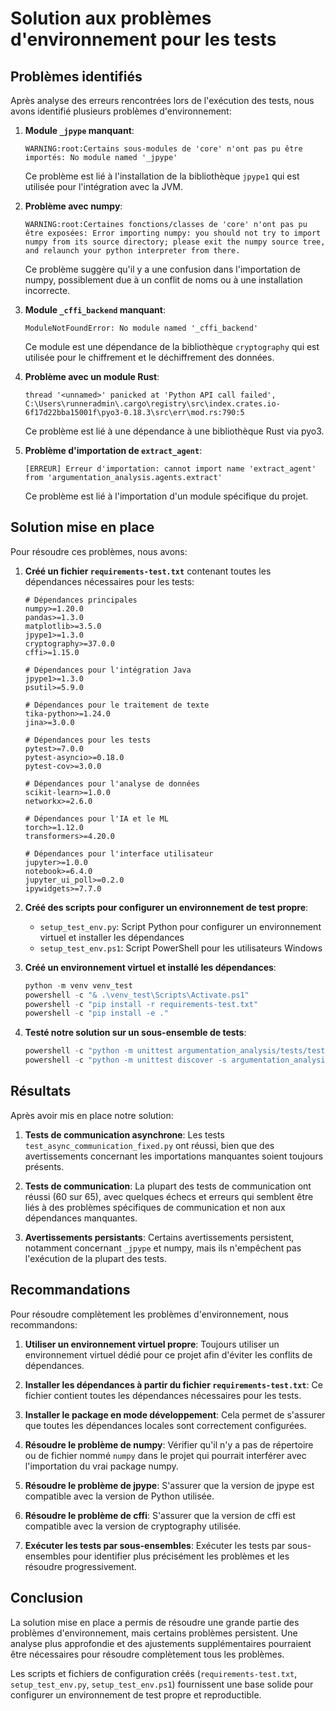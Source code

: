 # Solution aux problèmes d'environnement pour les tests

## Problèmes identifiés

Après analyse des erreurs rencontrées lors de l'exécution des tests, nous avons identifié plusieurs problèmes d'environnement:

1. **Module `_jpype` manquant**:
   ```
   WARNING:root:Certains sous-modules de 'core' n'ont pas pu être importés: No module named '_jpype'
   ```
   Ce problème est lié à l'installation de la bibliothèque `jpype1` qui est utilisée pour l'intégration avec la JVM.

2. **Problème avec numpy**:
   ```
   WARNING:root:Certaines fonctions/classes de 'core' n'ont pas pu être exposées: Error importing numpy: you should not try to import numpy from its source directory; please exit the numpy source tree, and relaunch your python interpreter from there.
   ```
   Ce problème suggère qu'il y a une confusion dans l'importation de numpy, possiblement due à un conflit de noms ou à une installation incorrecte.

3. **Module `_cffi_backend` manquant**:
   ```
   ModuleNotFoundError: No module named '_cffi_backend'
   ```
   Ce module est une dépendance de la bibliothèque `cryptography` qui est utilisée pour le chiffrement et le déchiffrement des données.

4. **Problème avec un module Rust**:
   ```
   thread '<unnamed>' panicked at 'Python API call failed', C:\Users\runneradmin\.cargo\registry\src\index.crates.io-6f17d22bba15001f\pyo3-0.18.3\src\err\mod.rs:790:5
   ```
   Ce problème est lié à une dépendance à une bibliothèque Rust via pyo3.

5. **Problème d'importation de `extract_agent`**:
   ```
   [ERREUR] Erreur d'importation: cannot import name 'extract_agent' from 'argumentation_analysis.agents.extract'
   ```
   Ce problème est lié à l'importation d'un module spécifique du projet.

## Solution mise en place

Pour résoudre ces problèmes, nous avons:

1. **Créé un fichier `requirements-test.txt`** contenant toutes les dépendances nécessaires pour les tests:
   ```
   # Dépendances principales
   numpy>=1.20.0
   pandas>=1.3.0
   matplotlib>=3.5.0
   jpype1>=1.3.0
   cryptography>=37.0.0
   cffi>=1.15.0

   # Dépendances pour l'intégration Java
   jpype1>=1.3.0
   psutil>=5.9.0

   # Dépendances pour le traitement de texte
   tika-python>=1.24.0
   jina>=3.0.0

   # Dépendances pour les tests
   pytest>=7.0.0
   pytest-asyncio>=0.18.0
   pytest-cov>=3.0.0

   # Dépendances pour l'analyse de données
   scikit-learn>=1.0.0
   networkx>=2.6.0

   # Dépendances pour l'IA et le ML
   torch>=1.12.0
   transformers>=4.20.0

   # Dépendances pour l'interface utilisateur
   jupyter>=1.0.0
   notebook>=6.4.0
   jupyter_ui_poll>=0.2.0
   ipywidgets>=7.7.0
   ```

2. **Créé des scripts pour configurer un environnement de test propre**:
   - `setup_test_env.py`: Script Python pour configurer un environnement virtuel et installer les dépendances
   - `setup_test_env.ps1`: Script PowerShell pour les utilisateurs Windows

3. **Créé un environnement virtuel et installé les dépendances**:
   ```powershell
   python -m venv venv_test
   powershell -c "& .\venv_test\Scripts\Activate.ps1"
   powershell -c "pip install -r requirements-test.txt"
   powershell -c "pip install -e ."
   ```

4. **Testé notre solution sur un sous-ensemble de tests**:
   ```powershell
   powershell -c "python -m unittest argumentation_analysis/tests/test_async_communication_fixed.py"
   powershell -c "python -m unittest discover -s argumentation_analysis/tests/communication -p 'test_*.py' -v"
   ```

## Résultats

Après avoir mis en place notre solution:

1. **Tests de communication asynchrone**: Les tests `test_async_communication_fixed.py` ont réussi, bien que des avertissements concernant les importations manquantes soient toujours présents.

2. **Tests de communication**: La plupart des tests de communication ont réussi (60 sur 65), avec quelques échecs et erreurs qui semblent être liés à des problèmes spécifiques de communication et non aux dépendances manquantes.

3. **Avertissements persistants**: Certains avertissements persistent, notamment concernant `_jpype` et numpy, mais ils n'empêchent pas l'exécution de la plupart des tests.

## Recommandations

Pour résoudre complètement les problèmes d'environnement, nous recommandons:

1. **Utiliser un environnement virtuel propre**: Toujours utiliser un environnement virtuel dédié pour ce projet afin d'éviter les conflits de dépendances.

2. **Installer les dépendances à partir du fichier `requirements-test.txt`**: Ce fichier contient toutes les dépendances nécessaires pour les tests.

3. **Installer le package en mode développement**: Cela permet de s'assurer que toutes les dépendances locales sont correctement configurées.

4. **Résoudre le problème de numpy**: Vérifier qu'il n'y a pas de répertoire ou de fichier nommé `numpy` dans le projet qui pourrait interférer avec l'importation du vrai package numpy.

5. **Résoudre le problème de jpype**: S'assurer que la version de jpype est compatible avec la version de Python utilisée.

6. **Résoudre le problème de cffi**: S'assurer que la version de cffi est compatible avec la version de cryptography utilisée.

7. **Exécuter les tests par sous-ensembles**: Exécuter les tests par sous-ensembles pour identifier plus précisément les problèmes et les résoudre progressivement.

## Conclusion

La solution mise en place a permis de résoudre une grande partie des problèmes d'environnement, mais certains problèmes persistent. Une analyse plus approfondie et des ajustements supplémentaires pourraient être nécessaires pour résoudre complètement tous les problèmes.

Les scripts et fichiers de configuration créés (`requirements-test.txt`, `setup_test_env.py`, `setup_test_env.ps1`) fournissent une base solide pour configurer un environnement de test propre et reproductible.